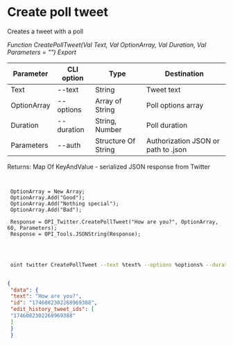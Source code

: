 ﻿---
sidebar_position: 5
---

# Create poll tweet
 Creates a tweet with a poll


*Function CreatePollTweet(Val Text, Val OptionArray, Val Duration, Val Parameters = "") Export*

 | Parameter | CLI option | Type | Destination |
 |-|-|-|-|
 | Text | --text | String | Tweet text |
 | OptionArray | --options | Array of String | Poll options array |
 | Duration | --duration | String, Number | Poll duration |
 | Parameters | --auth | Structure Of String | Authorization JSON or path to .json |

 
 Returns: Map Of KeyAndValue - serialized JSON response from Twitter

```bsl title="Code example"
	
 
 OptionArray = New Array;
 OptionArray.Add("Good");
 OptionArray.Add("Nothing special");
 OptionArray.Add("Bad");
 
 Response = OPI_Twitter.CreatePollTweet("How are you?", OptionArray, 60, Parameters);
 Response = OPI_Tools.JSONString(Response);
 
	
```

```sh title="CLI command example"
 
 oint twitter CreatePollTweet --text %text% --options %options% --duration %duration% --auth %auth%


```


```json title="Result"

{
 "data": {
 "text": "How are you?",
 "id": "1746082302268969388",
 "edit_history_tweet_ids": [
 "1746082302268969388"
 ]
 }
 }

```
